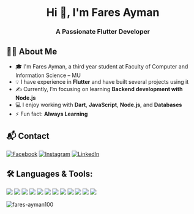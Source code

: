 <h1 align="center">Hi 👋, I'm Fares Ayman</h1>
<h3 align="center">A Passionate Flutter Developer</h3> 

## 👩‍💻 About Me
- 🎓 I'm Fares Ayman, a third year student at Faculty of Computer and Information Science – MU  
- 💡 I have experience in **Flutter** and have built several projects using it  
- ✍️ Currently, I’m focusing on learning **Backend development with Node.js**  
- 💻 I enjoy working with **Dart**, **JavaScript**, **Node.js**, and **Databases**  
- ⚡ Fun fact: **Always Learning**  

## 📬 Contact
<p dir="auto"><a href="https://www.facebook.com/fares.ayman.373107" rel="nofollow"><img src="https://camo.githubusercontent.com/46e665d1f79a322cd3171a8e9767ee983b7c793539587a30e7d5e08de24a7f7c/68747470733a2f2f696d672e736869656c64732e696f2f62616467652f46616365626f6f6b2d2532333138373746322e7376673f6c6f676f3d46616365626f6f6b266c6f676f436f6c6f723d7768697465" alt="Facebook" data-canonical-src="https://img.shields.io/badge/Facebook-%231877F2.svg?logo=Facebook&amp;logoColor=white" style="max-width: 100%;"></a> <a href="https://www.instagram.com/fares_ayman_he" rel="nofollow"><img src="https://camo.githubusercontent.com/c8bd82d89314e366e096370c91aa3551ed65626c3da39b485720548d873d241f/68747470733a2f2f696d672e736869656c64732e696f2f62616467652f496e7374616772616d2d2532334534343035462e7376673f6c6f676f3d496e7374616772616d266c6f676f436f6c6f723d7768697465" alt="Instagram" data-canonical-src="https://img.shields.io/badge/Instagram-%23E4405F.svg?logo=Instagram&amp;logoColor=white" style="max-width: 100%;"></a> <a href="https://www.linkedin.com/in/fares-ayman1/" rel="nofollow"><img src="https://camo.githubusercontent.com/bbd5a3be2124528ab2064d49356ed845b5f9a05fc79c603e25c76c6601e28b67/68747470733a2f2f696d672e736869656c64732e696f2f62616467652f4c696e6b6564496e2d2532333030373742352e7376673f6c6f676f3d6c696e6b6564696e266c6f676f436f6c6f723d7768697465" alt="LinkedIn" data-canonical-src="https://img.shields.io/badge/LinkedIn-%230077B5.svg?logo=linkedin&amp;logoColor=white" style="max-width: 100%;"></a></p>


## 🛠 Languages & Tools:
<a href="https://docs.flutter.dev/"><img src="https://img.shields.io/badge/Flutter-%2302569B.svg?style=for-the-badge&logo=Flutter&logoColor=white"></a>
<a href="https://dart.dev/docs"><img src="https://img.shields.io/badge/Dart-%230175C2.svg?style=for-the-badge&logo=dart&logoColor=white"></a>
<a href="https://firebase.google.com/docs"><img src="https://img.shields.io/badge/Firebase-%23FFCA28.svg?style=for-the-badge&logo=firebase&logoColor=black"></a>
<a href="https://developer.mozilla.org/docs/Web/JavaScript"><img src="https://img.shields.io/badge/JavaScript-%23323330.svg?style=for-the-badge&logo=javascript&logoColor=%23F7DF1E"></a>
<a href="https://nodejs.org/en/docs/"><img src="https://img.shields.io/badge/Node.js-6DA55F?style=for-the-badge&logo=node.js&logoColor=white"></a>
<a href="https://expressjs.com/en/4x/api.html"><img src="https://img.shields.io/badge/Express.js-%23404d59.svg?style=for-the-badge&logo=express&logoColor=white"></a>
<a href="https://docs.mongodb.com/"><img src="https://img.shields.io/badge/MongoDB-%234ea94b.svg?style=for-the-badge&logo=mongodb&logoColor=white"></a>
<a href="https://www.w3schools.com/sql/"><img src="https://img.shields.io/badge/SQL-%2300f.svg?style=for-the-badge&logo=sqlite&logoColor=white"></a>
<a href="https://isocpp.org/std/the-standard"><img src="https://img.shields.io/badge/C++-%2300599C.svg?style=for-the-badge&logo=c%2B%2B&logoColor=white"></a>
<a href="https://developer.mozilla.org/docs/Web/HTML"><img src="https://img.shields.io/badge/HTML5-%23E34F26.svg?style=for-the-badge&logo=html5&logoColor=white"></a>
<a href="https://developer.mozilla.org/docs/Web/CSS"><img src="https://img.shields.io/badge/CSS3-%231572B6.svg?style=for-the-badge&logo=css3&logoColor=white"></a>
<a href="https://git-scm.com/doc"><img src="https://img.shields.io/badge/Git-%23F05033.svg?style=for-the-badge&logo=git&logoColor=white"></a>


<p>
  <img align="center" src="https://github-readme-stats.vercel.app/api/top-langs?username=fares-ayman100&show_icons=true&locale=en&layout=compact&title_color=ffffff&theme=tokyonight" alt="fares-ayman100" />
</p>
